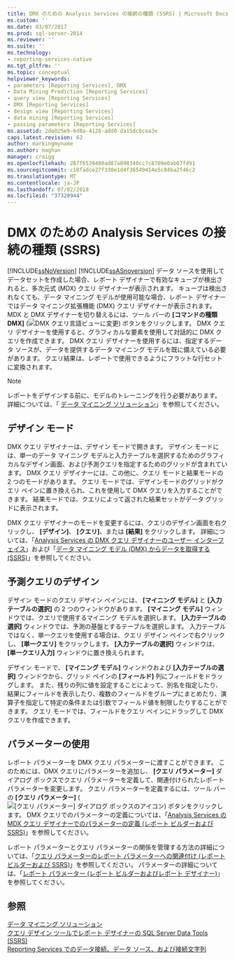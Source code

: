 ```yaml
---
title: DMX のための Analysis Services の接続の種類 (SSRS) | Microsoft Docs
ms.custom: ''
ms.date: 03/07/2017
ms.prod: sql-server-2014
ms.reviewer: ''
ms.suite: ''
ms.technology:
- reporting-services-native
ms.tgt_pltfrm: ''
ms.topic: conceptual
helpviewer_keywords:
- parameters [Reporting Services], DMX
- Data Mining Prediction [Reporting Services]
- query view [Reporting Services]
- DMX [Reporting Services]
- design view [Reporting Services]
- data mining [Reporting Services]
- passing parameters [Reporting Services]
ms.assetid: 2de825e9-6d8a-4128-add0-da15dc6cea3e
caps.latest.revision: 62
author: markingmyname
ms.author: maghan
manager: craigg
ms.openlocfilehash: 287f6539400ad87a898340cc7c8709e0ab07fd91
ms.sourcegitcommit: c18fadce27f330e1d4f36549414e5c84ba2f46c2
ms.translationtype: MT
ms.contentlocale: ja-JP
ms.lasthandoff: 07/02/2018
ms.locfileid: "37328944"
---
```

# <a name="analysis-services-connection-type-for-dmx-ssrs"></a>DMX のための Analysis Services の接続の種類 (SSRS)
  [!INCLUDE[ssNoVersion](../../includes/ssnoversion-md.md)] [!INCLUDE[ssASnoversion](../../includes/ssasnoversion-md.md)] データ ソースを使用してデータセットを作成した場合、レポート デザイナーで有効なキューブが検出されると、多次元式 (MDX) クエリ デザイナーが表示されます。 キューブは検出されなくても、データ マイニング モデルが使用可能な場合、レポート デザイナーではデータ マイニング拡張機能 (DMX) クエリ デザイナーが表示されます。 MDX と DMX デザイナーを切り替えるには、ツール バーの **[コマンドの種類 DMX]** (![DMX クエリ言語ビューに変更](../media/rsqdicon-commandtypedmx.gif "Change to DMX query language view")) ボタンをクリックします。 DMX クエリ デザイナーを使用すると、グラフィカルな要素を使用して対話的に DMX クエリを作成できます。 DMX クエリ デザイナーを使用するには、指定するデータ ソースが、データを提供するデータ マイニング モデルを既に備えている必要があります。 クエリ結果は、レポートで使用できるようにフラットな行セットに変換されます。  
  
> [!NOTE]  
>  レポートをデザインする前に、モデルのトレーニングを行う必要があります。 詳細については、「 [データ マイニング ソリューション](../../analysis-services/data-mining/data-mining-solutions.md)」を参照してください。  
  
## <a name="design-mode"></a>デザイン モード  
 DMX クエリ デザイナーは、デザイン モードで開きます。 デザイン モードには、単一のデータ マイニング モデルと入力テーブルを選択するためのグラフィカルなデザイン画面、および予測クエリを指定するためのグリッドが含まれています。 DMX クエリ デザイナーには、この他に、クエリ モードと結果モードの 2 つのモードがあります。 クエリ モードでは、デザインモードのグリッドがクエリ ペインに置き換えられ、これを使用して DMX クエリを入力することができます。 結果モードでは、クエリによって返された結果セットがデータ グリッドに表示されます。  
  
 DMX クエリ デザイナーのモードを変更するには、クエリのデザイン画面を右クリックし、 **[デザイン]**、 **[クエリ]**、または **[結果]** をクリックします。 詳細については、「[Analysis Services の DMX クエリ デザイナーのユーザー インターフェイス](analysis-services-dmx-query-designer-user-interface.md)」および「[データ マイニング モデル (DMX) からデータを取得する (SSRS)](retrieve-data-from-a-data-mining-model-dmx-ssrs.md)」を参照してください。  
  
## <a name="designing-a-prediction-query"></a>予測クエリのデザイン  
 デザイン モードのクエリ デザイン ペインには、 **[マイニング モデル]** と **[入力テーブルの選択]** の 2 つのウィンドウがあります。 **[マイニング モデル]** ウィンドウでは、クエリで使用するマイニング モデルを選択します。 **[入力テーブルの選択]** ウィンドウでは、予測の基盤とするテーブルを選択します。 入力テーブルではなく、単一クエリを使用する場合は、クエリ デザイン ペインで右クリックし、 **[単一クエリ]** をクリックします。 **[入力テーブルの選択]** ウィンドウは、 **[単一クエリ入力]** ウィンドウに置き換えられます。  
  
 デザイン モードで、 **[マイニング モデル]** ウィンドウおよび **[入力テーブルの選択]** ウィンドウから、グリッド ペインの **[フィールド]** 列にフィールドをドラッグします。 また、残りの列に値を設定することによって、別名を指定したり、結果にフィールドを表示したり、複数のフィールドをグループにまとめたり、演算子を指定して特定の条件または引数でフィールド値を制限したりすることができます。 クエリ モードでは、フィールドをクエリ ペインにドラッグして DMX クエリを作成できます。  
  
## <a name="using-parameters"></a>パラメーターの使用  
 レポート パラメーターを DMX クエリ パラメーターに渡すことができます。 このためには、DMX クエリにパラメーターを追加し、 **[クエリ パラメーター]** ダイアログ ボックスでクエリ パラメーターを定義して、関連付けられたレポート パラメーターを変更します。 クエリ パラメーターを定義するには、ツール バーの **[クエリ パラメーター]** (![[クエリ パラメーター] ダイアログ ボックスのアイコン](../../analysis-services/media/iconqueryparameter.gif "Icon for the Query Parameters dialog box")) ボタンをクリックします。 DMX クエリでのパラメーターの定義については、「[Analysis Services の MDX クエリ デザイナーでのパラメーターの定義 (レポート ビルダーおよび SSRS)](define-parameters-in-the-mdx-query-designer-for-analysis-services.md)」を参照してください。  
  
 レポート パラメーターとクエリ パラメーターの関係を管理する方法の詳細については、「[クエリ パラメーターのレポート パラメーターへの関連付け (レポート ビルダーおよび SSRS)](associate-a-query-parameter-with-a-report-parameter-report-builder-and-ssrs.md)」を参照してください。 パラメーターの詳細については、「[レポート パラメーター (レポート ビルダーおよびレポート デザイナー)](../report-design/report-parameters-report-builder-and-report-designer.md)」を参照してください。  
  
## <a name="see-also"></a>参照  
 [データ マイニング ソリューション](../../analysis-services/data-mining/data-mining-solutions.md)   
 [クエリ デザイン ツールでレポート デザイナーの SQL Server Data Tools &#40;SSRS&#41;](query-design-tools-ssrs.md)   
 [Reporting Services でのデータ接続、データ ソース、および接続文字列](../data-connections-data-sources-and-connection-strings-in-reporting-services.md)  
  
  
